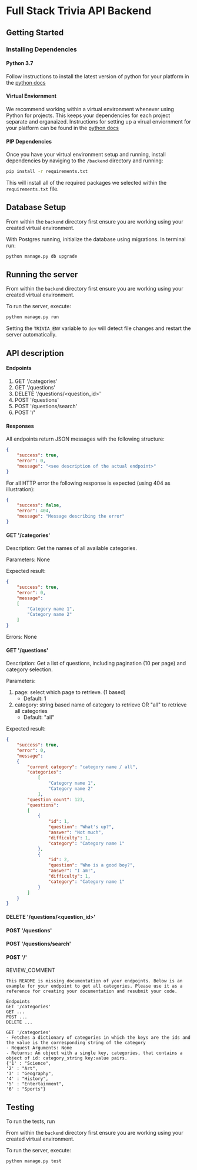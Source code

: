 # Full Stack Trivia API Backend

## Getting Started

### Installing Dependencies

#### Python 3.7

Follow instructions to install the latest version of python for your platform in the [python docs](https://docs.python.org/3/using/unix.html#getting-and-installing-the-latest-version-of-python)

#### Virtual Enviornment

We recommend working within a virtual environment whenever using Python for projects. This keeps your dependencies for each project separate and organaized. Instructions for setting up a virual enviornment for your platform can be found in the [python docs](https://packaging.python.org/guides/installing-using-pip-and-virtual-environments/)

#### PIP Dependencies

Once you have your virtual environment setup and running, install dependencies by naviging to the `/backend` directory and running:

```bash
pip install -r requirements.txt
```

This will install all of the required packages we selected within the `requirements.txt` file.

## Database Setup
From within the `backend` directory first ensure you are working using your created virtual environment.

With Postgres running, initialize the database using migrations. In terminal run:
```bash
python manage.py db upgrade
```

## Running the server

From within the `backend` directory first ensure you are working using your created virtual environment.

To run the server, execute:

```bash
python manage.py run
```

Setting the `TRIVIA_ENV` variable to `dev` will detect file changes and restart the server automatically.

## API description

#### Endpoints

1. GET '/categories'
2. GET '/questions'
3. DELETE '/questions/<question_id>'
4. POST '/questions'
5. POST '/questions/search'
6. POST '/'

#### Responses

All endpoints return JSON messages with the following structure:
```json
{
    "success": true,
    "error": 0,
    "message": "<see description of the actual endpoint>"
}
```

For all HTTP error the following response is expected (using 404 as illustration):
```json
{
    "success": false,
    "error": 404,
    "message": "Message describing the error"
}
```

#### GET '/categories'

Description: Get the names of all available categories.

Parameters: None

Expected result:
```json
{
    "success": true,
    "error": 0,
    "message": 
    [
        "Category name 1",
        "Category name 2"
    ]
}
```

Errors: None

#### GET '/questions'

Description: Get a list of questions, including pagination (10 per page) and category selection.

Parameters: 
1. page: select which page to retrieve. (1 based)
    - Default: 1
2. category: string based name of category to retrieve OR "all" to retrieve all categories
    - Default: "all"

Expected result:
```json
{
    "success": true,
    "error": 0,
    "message": 
    {
        "current category": "category name / all",
        "categories":
            [
                "Category name 1",
                "Category name 2"
            ],
        "question_count": 123,
        "questions":
        [
            {
                "id": 1,
                "question": "What's up?",
                "answer": "Not much",
                "difficulty": 1,
                "category": "Category name 1"
            },
            {
                "id": 2,
                "question": "Who is a good boy?",
                "answer": "I am!",
                "difficulty": 1,
                "category": "Category name 1"
            }
        ]
    }
}
```

#### DELETE '/questions/<question_id>'

#### POST '/questions'

#### POST '/questions/search'

#### POST '/'

REVIEW_COMMENT
```
This README is missing documentation of your endpoints. Below is an example for your endpoint to get all categories. Please use it as a reference for creating your documentation and resubmit your code. 

Endpoints
GET '/categories'
GET ...
POST ...
DELETE ...

GET '/categories'
- Fetches a dictionary of categories in which the keys are the ids and the value is the corresponding string of the category
- Request Arguments: None
- Returns: An object with a single key, categories, that contains a object of id: category_string key:value pairs. 
{'1' : "Science",
'2' : "Art",
'3' : "Geography",
'4' : "History",
'5' : "Entertainment",
'6' : "Sports"}

```


## Testing
To run the tests, run

From within the `backend` directory first ensure you are working using your created virtual environment.

To run the server, execute:

```bash
python manage.py test
```